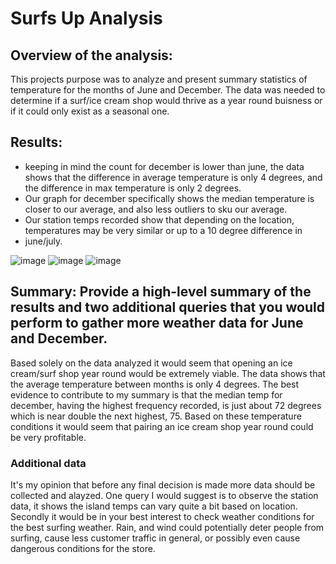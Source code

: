 # Surfs Up Analysis

## Overview of the analysis: 
This projects purpose was to analyze and present summary statistics of temperature for the months of June and December. The data was needed to determine if a surf/ice cream shop would thrive as a year round buisness or if it could only exist as a
seasonal one. 

## Results: 

- keeping in mind the count for december is lower than june, the data shows that the difference in average temperature is only 4 degrees, and the difference in max temperature is only 2 degrees.
- Our graph for december specifically shows the median temperature is closer to our average, and also less outliers to sku our average.
- Our station temps recorded show that depending on the location, temperatures may be very similar or up to a 10 degree difference in 
- june/july.

![image](https://user-images.githubusercontent.com/66809577/184992033-dfe97ac6-1543-42d0-99a2-8515cd3c41f8.png)
![image](https://user-images.githubusercontent.com/66809577/184992131-7919f992-959d-40ff-b004-477ca44ddea0.png)
![image](https://user-images.githubusercontent.com/66809577/184992153-f3c2e0eb-c51b-4f75-90f4-c576b1bf5c3a.png)



## Summary: Provide a high-level summary of the results and two additional queries that you would perform to gather more weather data for June and December.
Based solely on the data analyzed it would seem that opening an ice cream/surf shop year round would be extremely viable. The data shows that the average temperature between months is only 4 degrees. The best evidence to contribute to my summary is that the median temp for december, having the highest frequency recorded, is just about 72 degrees which is near double the next highest, 75. Based on these temperature conditions it would seem that pairing an ice cream shop year round could be very profitable.

### Additional data
It's my opinion that before any final decision is made more data should be collected and alayzed. One query I would suggest is to observe the station data, it shows the island temps can vary quite a bit based on location. Secondly it would be in your best interest to check weather conditions for the best surfing weather. Rain, and wind could potentially deter people from surfing, cause less customer traffic in general, or possibly even cause dangerous conditions for the store.
